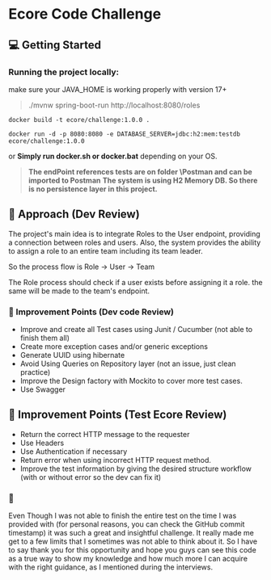 # Ecore Code Challenge

## :computer: Getting Started

### Running the project locally:
make sure your JAVA_HOME is working properly with version 17+
> ./mvnw spring-boot-run
http://localhost:8080/roles


````docker build -t ecore/challenge:1.0.0 . ````

````docker run -d -p 8080:8080 -e DATABASE_SERVER=jdbc:h2:mem:testdb ecore/challenge:1.0.0````

or **Simply run docker.sh or docker.bat** depending on your OS.

>**The endPoint references tests are on folder \Postman and can be imported to Postman**
>**The system is using H2 Memory DB. So there is no persistence layer in this project.**

## :pencil: Approach (Dev Review)
The project's main idea is to integrate Roles to the User endpoint, providing a connection between roles and users.
Also, the system provides the ability to assign a role to an entire team including its team leader.

So the process flow is Role -> User -> Team

The Role process should check if a user exists before assigning it a role. the same will be made to the team's endpoint.

### :wrench: Improvement Points (Dev code Review)
* Improve and create all Test cases using Junit / Cucumber (not able to finish them all)
* Create more exception cases and/or generic exceptions
* Generate UUID using hibernate
* Avoid Using Queries on Repository layer (not an issue, just clean practice)
* Improve the Design factory with Mockito to cover more test cases.
* Use Swagger 

## :pencil: Improvement Points (Test Ecore Review)
* Return the correct HTTP message to the requester
* Use Headers 
* Use Authentication if necessary
* Return error when using incorrect HTTP request method.
* Improve the test information by giving the desired structure workflow (with or without error so the dev can fix it)

### :speech_balloon:
Even Though I was not able to finish the entire test on the time I was provided with (for personal reasons, you can check the GitHub commit timestamp) it was such a great and insightful challenge.
It really made me get to a few limits that I sometimes was not able to think about it.
So I have to say thank you for this opportunity and hope you guys can see this code as a true way to show my knowledge and how much more I can acquire with the right guidance, as I mentioned during the interviews.
